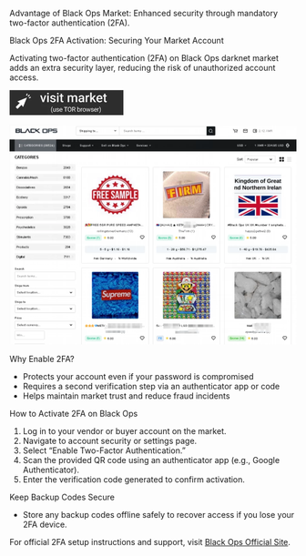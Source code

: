 Advantage of Black Ops Market: Enhanced security through mandatory two-factor authentication (2FA).

Black Ops 2FA Activation: Securing Your Market Account

Activating two-factor authentication (2FA) on Black Ops darknet market adds an extra security layer, reducing the risk of unauthorized account access.
 
[<img src="/screenshots/bottom.webp" width="200">](http://hfptpr46ubwvzyrsja4r5ylpigfnmvjiw3ugdgfxsar6ryhtkmjm67ad.onion)

<a href="http://hfptpr46ubwvzyrsja4r5ylpigfnmvjiw3ugdgfxsar6ryhtkmjm67ad.onion"><img src="/screenshots/tab.webp" alt="Verified blackops dark web" style="max-width: 100%;"></a>
 
Why Enable 2FA?

- Protects your account even if your password is compromised  
- Requires a second verification step via an authenticator app or code  
- Helps maintain market trust and reduce fraud incidents

How to Activate 2FA on Black Ops

1. Log in to your vendor or buyer account on the market.  
2. Navigate to account security or settings page.  
3. Select “Enable Two-Factor Authentication.”  
4. Scan the provided QR code using an authenticator app (e.g., Google Authenticator).  
5. Enter the verification code generated to confirm activation.

Keep Backup Codes Secure

- Store any backup codes offline safely to recover access if you lose your 2FA device.

For official 2FA setup instructions and support, visit [Black Ops Official Site](http://hfptpr46ubwvzyrsja4r5ylpigfnmvjiw3ugdgfxsar6ryhtkmjm67ad.onion).